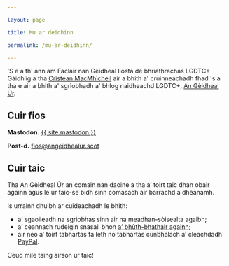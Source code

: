 ```yaml
---

layout: page

title: Mu ar deidhinn

permalink: /mu-ar-deidhinn/

---
```


'S e a th' ann am Faclair nan Gèidheal liosta de bhriathrachas LGDTC+ Gàidhlig a tha [Crìstean MacMhìcheil](https://abairthusa.scot/@angeidheal) air a bhith a' cruinneachadh fhad 's a tha e air a bhith a' sgrìobhadh a' bhlog naidheachd LGDTC+, [An Gèidheal Ùr](https://angeidhealur.scot). 

## Cuir fios

**Mastodon.** <a rel="me" href="{{ site.mastodon }}">{{ site.mastodon }}</a>

**Post-d.** [fios@angeidhealur.scot](mailto:fios@angeidhealur.scot)

## Cuir taic

Tha An Gèidheal Ùr an comain nan daoine a tha a’ toirt taic dhan obair againn agus le ur taic-se bidh sinn comasach air barrachd a dhèanamh.

Is urrainn dhuibh ar cuideachadh le bhith:

- a’ sgaoileadh na sgrìobhas sinn air na meadhan-sòisealta agaibh;
- a’ ceannach rudeigin snasail bhon [a’ bhùth-bhathair againn](https://angeidhealur.myspreadshop.co.uk/);
- air neo a’ toirt tabhartas fa leth no tabhartas cunbhalach a’ cleachdadh [PayPal](https://www.paypal.com/donate/?hosted_button_id=33K2N9HRBJ4QS).

Ceud mìle taing airson ur taic!
